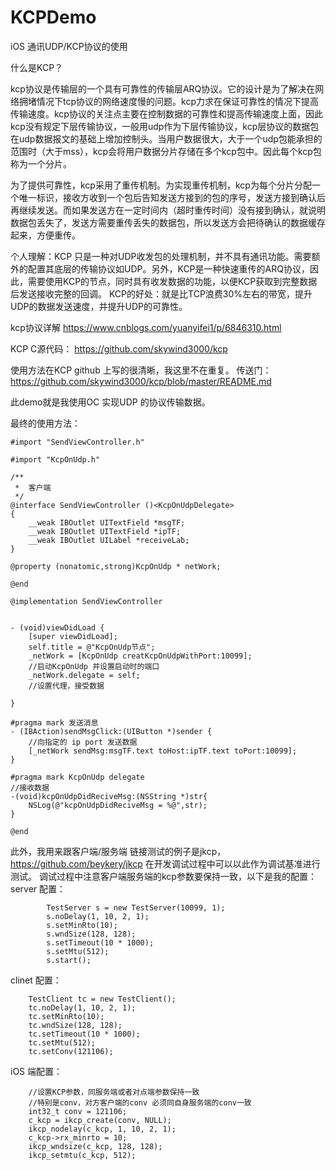 # KCPDemo
iOS 通讯UDP/KCP协议的使用

什么是KCP？

kcp协议是传输层的一个具有可靠性的传输层ARQ协议。它的设计是为了解决在网络拥堵情况下tcp协议的网络速度慢的问题。kcp力求在保证可靠性的情况下提高传输速度。kcp协议的关注点主要在控制数据的可靠性和提高传输速度上面，因此kcp没有规定下层传输协议，一般用udp作为下层传输协议，kcp层协议的数据包在udp数据报文的基础上增加控制头。当用户数据很大，大于一个udp包能承担的范围时（大于mss），kcp会将用户数据分片存储在多个kcp包中。因此每个kcp包称为一个分片。

为了提供可靠性，kcp采用了重传机制。为实现重传机制，kcp为每个分片分配一个唯一标识，接收方收到一个包后告知发送方接到的包的序号，发送方接到确认后再继续发送。而如果发送方在一定时间内（超时重传时间）没有接到确认，就说明数据包丢失了，发送方需要重传丢失的数据包，所以发送方会把待确认的数据缓存起来，方便重传。

个人理解：KCP 只是一种对UDP收发包的处理机制，并不具有通讯功能。需要额外的配置其底层的传输协议如UDP。另外，KCP是一种快速重传的ARQ协议，因此，需要使用KCP的节点，同时具有收发数据的功能，以便KCP获取到完整数据后发送接收完整的回调。
KCP的好处：就是比TCP浪费30%左右的带宽，提升UDP的数据发送速度，并提升UDP的可靠性。

kcp协议详解
https://www.cnblogs.com/yuanyifei1/p/6846310.html

KCP C源代码：
https://github.com/skywind3000/kcp

使用方法在KCP github 上写的很清晰，我这里不在重复。
传送门：https://github.com/skywind3000/kcp/blob/master/README.md

此demo就是我使用OC 实现UDP 的协议传输数据。

最终的使用方法：
```
#import "SendViewController.h"

#import "KcpOnUdp.h"

/**
 *  客户端
 */
@interface SendViewController ()<KcpOnUdpDelegate>
{
    __weak IBOutlet UITextField *msgTF;
    __weak IBOutlet UITextField *ipTF;
    __weak IBOutlet UILabel *receiveLab;
}

@property (nonatomic,strong)KcpOnUdp * netWork;

@end

@implementation SendViewController


- (void)viewDidLoad {
    [super viewDidLoad];
    self.title = @"KcpOnUdp节点";
    _netWork = [KcpOnUdp creatKcpOnUdpWithPort:10099];
    //启动KcpOnUdp 并设置启动时的端口
    _netWork.delegate = self;
    //设置代理，接受数据

}

#pragma mark 发送消息
- (IBAction)sendMsgClick:(UIButton *)sender {
    //向指定的 ip port 发送数据
    [_netWork sendMsg:msgTF.text toHost:ipTF.text toPort:10099];
}

#pragma mark KcpOnUdp delegate
//接收数据
-(void)kcpOnUdpDidReciveMsg:(NSString *)str{
    NSLog(@"kcpOnUdpDidReciveMsg = %@",str);
}

@end

```
此外，我用来跟客户端/服务端 链接测试的例子是jkcp， https://github.com/beykery/jkcp
在开发调试过程中可以以此作为调试基准进行测试。
调试过程中注意客户端服务端的kcp参数要保持一致，以下是我的配置：
server 配置：
```
        TestServer s = new TestServer(10099, 1);
        s.noDelay(1, 10, 2, 1);
        s.setMinRto(10);
        s.wndSize(128, 128);
        s.setTimeout(10 * 1000);
        s.setMtu(512);
        s.start();
```

clinet 配置：
```
    TestClient tc = new TestClient();
    tc.noDelay(1, 10, 2, 1);
    tc.setMinRto(10);
    tc.wndSize(128, 128);
    tc.setTimeout(10 * 1000);
    tc.setMtu(512);
    tc.setConv(121106);
```

iOS 端配置：
```
    //设置KCP参数，同服务端或者对点端参数保持一致
    //特别是conv，对方客户端的conv 必须同自身服务端的conv一致
    int32_t conv = 121106;
    c_kcp = ikcp_create(conv, NULL);
    ikcp_nodelay(c_kcp, 1, 10, 2, 1);
    c_kcp->rx_minrto = 10;
    ikcp_wndsize(c_kcp, 128, 128);
    ikcp_setmtu(c_kcp, 512);
```
